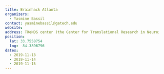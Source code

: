 ```yaml
---
title: Brainhack Atlanta
organizers: 
  - Yasmine Bassil
contact: yasminebassil@gatech.edu
website:
address: TReNDS center (the Center for Translational Research in Neuroimaging and Data Science) at Georgia State University, Atlanta, GA, USA
position:
  lat: 33.7558754
  lng: -84.3896796
dates:
  - 2019-11-13
  - 2019-11-14
  - 2019-11-15
---
```

